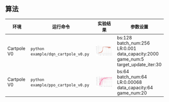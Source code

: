

## 算法

| 环境        | 运行命令                                | 实验结果                                                           | 参数设置                                                                                                   |
| ----------- | --------------------------------------- | ------------------------------------------------------------------ | ---------------------------------------------------------------------------------------------------------- |
| Cartpole V0 | ```python example/dqn_cartpole_v0.py``` | <img src="results/dqn_cartpole_v0_result.png" style="zoom:50%;" /> | bs:128<br />batch_num:256<br />LR:0.001<br />data_capacity:2000<br />game_num:5<br />target_update_iter:30 |
| Cartpole V0 | ```python example/ppo_cartpole_v0.py``` | <img src="results/ppo_cartpole_V0.png" style="zoom:50%;" />        | bs:64<br />batch_num:64<br />LR:0.00068<br />data_capacity:64<br />game_num:20                             |



